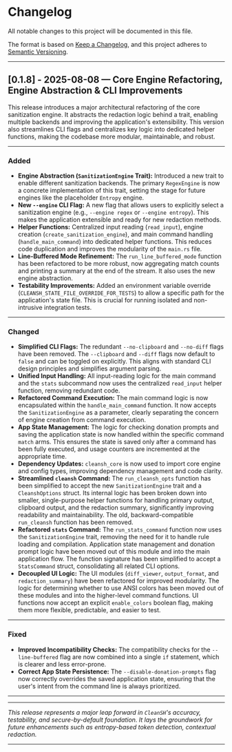 # Changelog

All notable changes to this project will be documented in this file.

The format is based on [Keep a Changelog](https://keepachangelog.com/en/1.0.0/),
and this project adheres to [Semantic Versioning](https://semver.org/spec/v2.0.0.html).

---

## [0.1.8] - 2025-08-08 — Core Engine Refactoring, Engine Abstraction & CLI Improvements

This release introduces a major architectural refactoring of the core sanitization engine. It abstracts the redaction logic behind a trait, enabling multiple backends and improving the application's extensibility. This version also streamlines CLI flags and centralizes key logic into dedicated helper functions, making the codebase more modular, maintainable, and robust.

---

### Added

* **Engine Abstraction (`SanitizationEngine` Trait):** Introduced a new trait to enable different sanitization backends. The primary `RegexEngine` is now a concrete implementation of this trait, setting the stage for future engines like the placeholder `Entropy` engine.
* **New `--engine` CLI Flag:** A new flag that allows users to explicitly select a sanitization engine (e.g., `--engine regex` or `--engine entropy`). This makes the application extensible and ready for new redaction methods.
* **Helper Functions:** Centralized input reading (`read_input`), engine creation (`create_sanitization_engine`), and main command handling (`handle_main_command`) into dedicated helper functions. This reduces code duplication and improves the modularity of the `main.rs` file.
* **Line-Buffered Mode Refinement:** The `run_line_buffered_mode` function has been refactored to be more robust, now aggregating match counts and printing a summary at the end of the stream. It also uses the new engine abstraction.
* **Testability Improvements:** Added an environment variable override (`CLEANSH_STATE_FILE_OVERRIDE_FOR_TESTS`) to allow a specific path for the application's state file. This is crucial for running isolated and non-intrusive integration tests.

---

### Changed

* **Simplified CLI Flags:** The redundant `--no-clipboard` and `--no-diff` flags have been removed. The `--clipboard` and `--diff` flags now default to `false` and can be toggled on explicitly. This aligns with standard CLI design principles and simplifies argument parsing.
* **Unified Input Handling:** All input-reading logic for the main command and the `stats` subcommand now uses the centralized `read_input` helper function, removing redundant code.
* **Refactored Command Execution:** The main command logic is now encapsulated within the `handle_main_command` function. It now accepts the `SanitizationEngine` as a parameter, clearly separating the concern of engine creation from command execution.
* **App State Management:** The logic for checking donation prompts and saving the application state is now handled within the specific command `match` arms. This ensures the state is saved only after a command has been fully executed, and usage counters are incremented at the appropriate time.
* **Dependency Updates:** `cleansh_core` is now used to import core engine and config types, improving dependency management and code clarity.
* **Streamlined `cleansh` Command:** The `run_cleansh_opts` function has been simplified to accept the new `SanitizationEngine` trait and a `CleanshOptions` struct. Its internal logic has been broken down into smaller, single-purpose helper functions for handling primary output, clipboard output, and the redaction summary, significantly improving readability and maintainability. The old, backward-compatible `run_cleansh` function has been removed.
* **Refactored `stats` Command:** The `run_stats_command` function now uses the `SanitizationEngine` trait, removing the need for it to handle rule loading and compilation. Application state management and donation prompt logic have been moved out of this module and into the main application flow. The function signature has been simplified to accept a `StatsCommand` struct, consolidating all related CLI options.
* **Decoupled UI Logic:** The UI modules (`diff_viewer`, `output_format`, and `redaction_summary`) have been refactored for improved modularity. The logic for determining whether to use ANSI colors has been moved out of these modules and into the higher-level command functions. UI functions now accept an explicit `enable_colors` boolean flag, making them more flexible, predictable, and easier to test.

---

### Fixed

* **Improved Incompatibility Checks:** The compatibility checks for the `--line-buffered` flag are now combined into a single `if` statement, which is clearer and less error-prone.
* **Correct App State Persistence:** The `--disable-donation-prompts` flag now correctly overrides the saved application state, ensuring that the user's intent from the command line is always prioritized.

---

---

*This release represents a major leap forward in `CleanSH`'s accuracy, testability, and secure-by-default foundation. It lays the groundwork for future enhancements such as entropy-based token detection, contextual redaction.*

---

